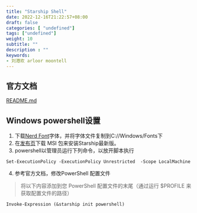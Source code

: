 ```yaml
---
title: "Starship Shell"
date: 2022-12-16T21:22:57+08:00
draft: false
categories: [ "undefined"]
tags: ["undefined"]
weight: 10
subtitle: ""
description : ""
keywords:
- 刘港欢 arloor moontell
---
```


<!--more-->

## 官方文档

[README.md](https://github.com/starship/starship/blob/master/docs/zh-CN/guide/README.md)

## Windows powershell设置

1. 下载[Nerd Font](https://www.nerdfonts.com/)字体，并将字体文件复制到C://Windows/Fonts下
2. 在[发布页](https://github.com/starship/starship/releases/latest)下载 MSI 包来安装Starship最新版。
3. powershell以管理员运行下列命令，以放开脚本执行

```shell
Set-ExecutionPolicy -ExecutionPolicy Unrestricted  -Scope LocalMachine
```

4. 参考官方文档，修改PowerShell 配置文件

>将以下内容添加到您 PowerShell 配置文件的末尾（通过运行 $PROFILE 来获取配置文件的路径）

```plaintext
Invoke-Expression (&starship init powershell)
```


